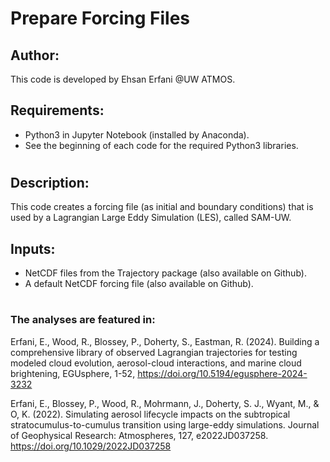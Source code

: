 # Prepare Forcing Files

## Author:
This code is developed by Ehsan Erfani @UW ATMOS.

## Requirements:
- Python3 in Jupyter Notebook (installed by Anaconda).
- See the beginning of each code for the required Python3 libraries.

#
## Description:
This code creates a forcing file (as initial and boundary conditions) that is used by a Lagrangian Large Eddy Simulation (LES), called SAM-UW.

## Inputs:
- NetCDF files from the Trajectory package (also available on Github).
- A default NetCDF forcing file (also available on Github).

#
### The analyses are featured in:
Erfani, E., Wood, R., Blossey, P., Doherty, S., Eastman, R. (2024). Building a comprehensive library of observed Lagrangian trajectories for testing modeled cloud evolution, aerosol-cloud interactions, and marine cloud brightening, EGUsphere, 1-52, https://doi.org/10.5194/egusphere-2024-3232

Erfani, E., Blossey, P., Wood, R., Mohrmann, J., Doherty, S. J., Wyant, M., & O, K. (2022). Simulating aerosol lifecycle impacts on the subtropical stratocumulus-to-cumulus transition using large-eddy simulations. Journal of Geophysical Research: Atmospheres, 127, e2022JD037258. https://doi.org/10.1029/2022JD037258
